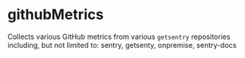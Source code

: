 # githubMetrics

Collects various GitHub metrics from various `getsentry` repositories including, but not limited to: sentry, getsenty, onpremise, sentry-docs